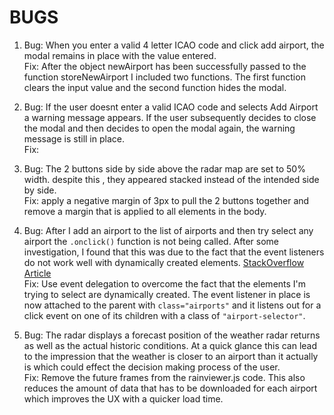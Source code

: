 # BUGS

1. Bug: When you enter a valid 4 letter ICAO code and click add airport, the modal remains in place with the value entered.
<br>Fix: After the object newAirport has been successfully passed to the function storeNewAirport I included two functions. The first function clears the input value and the second function hides the modal.

2. Bug: If the user doesnt enter a valid ICAO code and selects Add Airport a warning message appears. If the user subsequently decides to close the modal and then decides to open the modal again, the warning message is still in place.
<br>Fix: 

3. Bug: The 2 buttons side by side above the radar map are set to 50% width. despite this , they appeared stacked instead of the intended side by side.
<br>Fix: apply a negative margin of 3px to pull the 2 buttons together and remove a margin that is applied to all elements in the body.

4. Bug: After I add an airport to the list of airports and then try select any airport the <code>.onclick()</code> function is not being called. After some investigation, I found that this was due to the fact that the event listeners do not work well with dynamically created elements. [StackOverflow Article]("https://stackoverflow.com/questions/34896106/attach-event-to-dynamic-elements-in-javascript")
<br>Fix: Use event delegation to overcome the fact that the elements I'm trying to select are dynamically created. The event listener in place is now attached to the parent with <code>class="airports"</code> and it listens out for a click event on one of its children with a class of <code>"airport-selector"</code>.

5. Bug: The radar displays a forecast position of the weather radar returns as well as the actual historic conditions. At a quick glance this can lead to the impression that the weather is closer to an airport than it actually is which could effect the decision making process of the user.
<br>Fix: Remove the future frames from the rainviewer.js code. This also reduces the amount of data that has to be downloaded for each airport which improves the UX with a quicker load time.